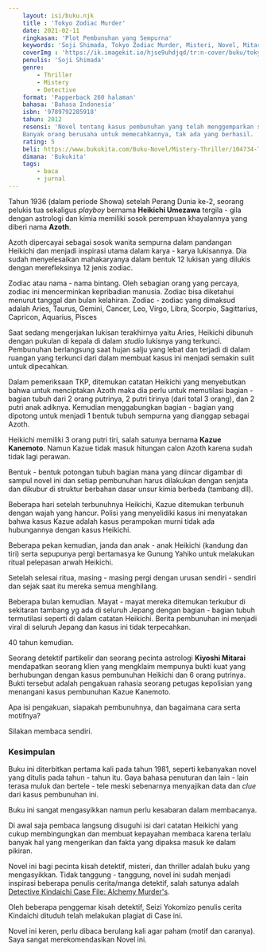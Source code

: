 ```yaml
---
    layout: isi/buku.njk
    title : 'Tokyo Zodiac Murder'
    date: 2021-02-11
    ringkasan: 'Plot Pembunuhan yang Sempurna'
    keywords: 'Soji Shimada, Tokyo Zodiac Murder, Misteri, Novel, Mitarai'
    coverImg : 'https://ik.imagekit.io/hjse9uhdjqd/tr:n-cover/buku/tokyoZodiac_63UXUNXEd.jpg'
    penulis: 'Soji Shimada'
    genre: 
        - Thriller
        - Mistery
        - Detective
    format: 'Papperback 260 halaman'
    bahasa: 'Bahasa Indonesia'
    isbn: '9789792285918'
    tahun: 2012
    resensi: 'Novel tentang kasus pembunuhan yang telah menggemparkan seluruh Jepang. pembunuhan yang melibatkan keluarga Umezawa dan orang-orang di sekitar keluarga tersebut. Selama lebih dari empat puluh tahun, kasus ini menjadi misteri.
    Banyak orang berusaha untuk memecahkannya, tak ada yang berhasil. '
    rating: 5
    beli: https://www.bukukita.com/Buku-Novel/Mistery-Thriller/104734-The-Tokyo-Zodiac-Murders-Pembunuhan-Zodiac-Tokyo.html
    dimana: 'Bukukita'
    tags: 
        - baca
        - jurnal
---
```


Tahun 1936 (dalam periode Showa) setelah Perang Dunia ke-2, seorang pelukis tua sekaligus *playboy* bernama **Heikichi Umezawa** tergila - gila dengan astrologi dan kimia memiliki sosok perempuan khayalannya yang diberi nama **Azoth**.

Azoth dipercayai sebagai sosok wanita sempurna dalam pandangan Heikichi dan menjadi inspirasi utama dalam karya - karya lukisannya. Dia sudah menyelesaikan mahakaryanya dalam bentuk 12 lukisan yang dilukis dengan merefleksinya 12 jenis zodiac.

 <p class="sidenote">Zodiac atau nama - nama bintang. Oleh sebagian orang yang percaya, zodiac ini mencerminkan kepribadian manusia. Zodiac bisa diketahui menurut tanggal dan bulan kelahiran. Zodiac - zodiac yang dimaksud adalah Aries, Taurus, Gemini, Cancer, Leo, Virgo, Libra, Scorpio, Sagittarius, Capricon, Aquarius, Pisces</p>

Saat sedang mengerjakan lukisan terakhirnya yaitu Aries, Heikichi dibunuh dengan pukulan di kepala di dalam *studio* lukisnya yang terkunci. Pembunuhan berlangsung saat hujan salju yang lebat dan terjadi di dalam ruangan yang terkunci dari dalam membuat kasus ini menjadi semakin sulit untuk dipecahkan.

Dalam pemeriksaan TKP, ditemukan catatan Heikichi yang menyebutkan bahwa untuk menciptakan Azoth maka dia perlu untuk memutilasi bagian - bagian tubuh dari 2 orang putrinya, 2 putri tirinya (dari total 3 orang), dan 2 putri anak adiknya. Kemudian menggabungkan bagian - bagian yang dipotong untuk menjadi 1 bentuk tubuh sempurna yang dianggap sebagai Azoth.

Heikichi memiliki 3 orang putri tiri, salah satunya bernama <b>Kazue Kanemoto</b>. Namun Kazue tidak masuk hitungan calon Azoth karena sudah tidak lagi perawan.

 <p class="sidenote">Bentuk - bentuk potongan tubuh bagian mana yang diincar digambar di sampul novel ini dan setiap pembunuhan harus dilakukan dengan senjata dan dikubur di struktur berbahan dasar unsur kimia berbeda (tambang dll).</p>

Beberapa hari setelah terbunuhnya Heikichi, Kazue ditemukan terbunuh dengan wajah yang hancur. Polisi yang menyelidiki kasus ini menyatakan bahwa kasus Kazue adalah kasus perampokan murni tidak ada hubungannya dengan kasus Heikichi. 

Beberapa pekan kemudian, janda dan anak - anak Heikichi (kandung dan tiri) serta sepupunya pergi bertamasya ke Gunung Yahiko untuk melakukan ritual pelepasan arwah Heikichi. 

Setelah selesai ritua, masing - masing pergi dengan urusan sendiri - sendiri dan sejak saat itu mereka semua menghilang.

Beberapa bulan kemudian. Mayat - mayat mereka ditemukan terkubur di sekitaran tambang yg ada di seluruh Jepang dengan bagian - bagian tubuh termutilasi seperti di dalam catatan Heikichi. Berita pembunuhan ini menjadi viral di seluruh Jepang dan kasus ini tidak terpecahkan.

40 tahun kemudian.

Seorang detektif partikelir dan seorang pecinta astrologi **Kiyoshi Mitarai** mendapatkan seorang klien yang mengklaim mempunya bukti kuat yang berhubungan dengan kasus pembunuhan Heikichi dan 6 orang putrinya. Bukti tersebut adalah pengakuan rahasia seorang petugas kepolisian yang menangani kasus pembunuhan Kazue Kanemoto.

Apa isi pengakuan, siapakah pembunuhnya, dan bagaimana cara serta motifnya? 

Silakan membaca sendiri. 

### Kesimpulan

Buku ini diterbitkan pertama kali pada tahun 1981, seperti kebanyakan novel yang ditulis pada tahun - tahun itu. Gaya bahasa penuturan dan lain - lain terasa muluk dan bertele - tele meski sebenarnya menyajikan data dan *clue* dari kasus pembunuhan ini.

Buku ini sangat mengasyikkan namun perlu kesabaran dalam membacanya.

Di awal saja pembaca langsung disuguhi isi dari catatan Heikichi yang cukup membingungkan dan membuat kepayahan membaca karena terlalu banyak hal yang mengerikan dan fakta yang dipaksa masuk ke dalam pikiran.

Novel ini bagi pecinta kisah detektif, misteri, dan thriller adalah buku yang mengasyikkan. Tidak tanggung - tanggung, novel ini sudah menjadi inspirasi beberapa penulis cerita/manga detektif, salah satunya adalah [Detective Kindaichi Case File: Alchemy Murder's](https://www.bukalapak.com/p/hobi-koleksi/buku/komik/12hamll-jual-kindaichi-alchemy-murder-case-1-2?from=list-product&pos=13).

 <p class="sidenote">Oleh beberapa penggemar kisah detektif, Seizi Yokomizo penulis cerita Kindaichi dituduh telah melakukan plagiat di Case ini.</p>

Novel ini keren, perlu dibaca berulang kali agar paham (motif dan caranya). Saya sangat merekomendasikan Novel ini.
